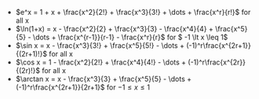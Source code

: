 - $e^x = 1 + x + \frac{x^2}{2!} + \frac{x^3}{3!} + \dots + \frac{x^r}{r!}$ for all x
- $\ln(1+x) = x - \frac{x^2}{2} + \frac{x^3}{3} - \frac{x^4}{4} + \frac{x^5}{5} - \dots + \frac{x^{r-1}}{r-1} - \frac{x^r}{r}$ for $ -1 \lt x \leq 1$
- $\sin x = x - \frac{x^3}{3!} + \frac{x^5}{5!} - \dots + (-1)^r\frac{x^{2r+1}}{(2r+1)!}$ for all x
- $\cos x = 1 - \frac{x^2}{2!} + \frac{x^4}{4!} - \dots + (-1)^r\frac{x^{2r}}{(2r)!}$ for all x
- $\arctan x = x - \frac{x^3}{3} + \frac{x^5}{5} - \dots + (-1)^r\frac{x^{2r+1}}{2r+1}$ for $-1 \leq x \leq 1$